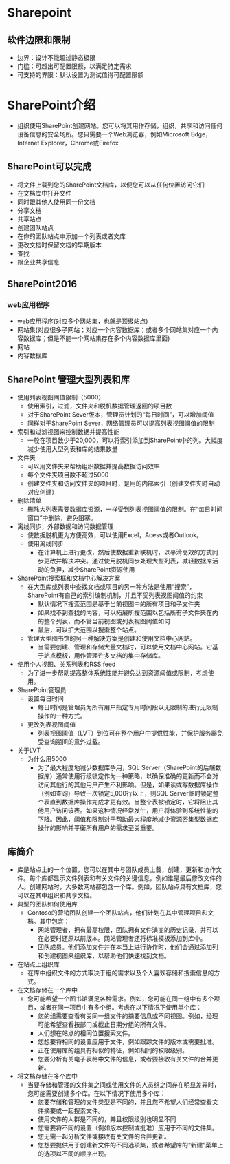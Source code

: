# Sharepoint

## 软件边限和限制
- 边界：设计不能超过静态极限
- 门槛：可超出可配置限额，以满足特定需求
- 可支持的界限：默认设置为测试值得可配置限额

# SharePoint介绍
- 组织使用SharePoint创建网站。您可以将其用作存储，组织，共享和访问任何设备信息的安全场所。您只需要一个Web浏览器，例如Microsoft Edge，Internet Explorer，Chrome或Firefox

## SharePoint可以完成
- 将文件上载到您的SharePoint文档库，以便您可以从任何位置访问它们
- 在文档库中打开文件
- 同时跟其他人使用同一份文档
- 分享文档
- 共享站点
- 创建团队站点
- 在你的团队站点中添加一个列表或者文库
- 更改文档时保留文档的早期版本
- 查找
- 跟企业共享信息

## SharePoint2016
### web应用程序
- web应用程序(对应多个网站集，也就是顶级站点)
- 网站集(对应很多子网站；对应一个内容数据库；或者多个网站集对应一个内容数据库；但是不能一个网站集存在多个内容数据库里面)
- 网站
- 内容数据库

## SharePoint 管理大型列表和库
- 使用列表视图阈值限制（5000）
    - 使用索引，过滤，文件夹和脱机数据管理返回的项目数
    - 对于SharePoint Sever版本，管理员计划的“每日时间”，可以增加阈值
    - 同样对于SharePoint Sever，网络管理员可以提高列表视图阈值的限制
- 索引和过滤视图来控制数据并提高性能
  - 一般在项目数少于20,000，可以将索引添加到SharePoint中的列。大幅度减少使用大型列表和库的结果数量
- 文件夹
  - 可以用文件夹来帮助组织数据并提高数据访问效率
  - 每个文件夹项目数不超过5000
  - 创建文件夹和访问文件夹的项目时，是用的内部索引（创建文件夹时自动对应创建）
- 删除清单
  - 删除大列表需要数据库资源，一样受到列表视图阈值的限制。在“每日时间窗口”中删除，避免阻塞。
- 离线同步，外部数据和访问数据管理
  - 使数据脱机更为方便高效，可以使用Excel，Acess或者Outlook。
  - 使用离线同步
    - 在计算机上进行更改，然后使数据重新联机时，以平滑高效的方式同步更改并解决冲突。通过使用脱机同步处理大型列表，减轻数据库活动的负担，减少SharePoint资源使用
- SharePoint搜索框和文档中心解决方案
  - 在大型库或列表中查找文档或项目的另一种方法是使用“搜索”，SharePoint有自己的索引编制机制，并且不受列表视图阈值的约束
    - 默认情况下搜索范围是基于当前视图中的所有项目和子文件夹
    - 如果找不到查找的内容，可以拓展所搜范围以包括所有子文件夹在内的整个列表，而不管当前视图或列表视图阈值如何
    - 最后，可以扩大范围以搜索整个站点。
  - 管理大型图书馆的另一种解决方案是创建和使用文档中心网站。
    - 当需要创建、管理和存储大量文档时，可以使用文档中心网站。它基于站点模板，用作管理许多文档的集中存储库。
- 使用个人视图、关系列表和RSS feed
  - 为了进一步帮助提高整体系统性能并避免达到资源阈值或限制，考虑使用。
- SharePoint管理员
  - 设置每日时间
    - 每日时间是管理员为所有用户指定专用时间段以无限制的进行无限制操作的一种方式。
  - 更改列表视图阈值
    - 列表视图阈值（LVT）到位可在整个用户中提供性能，并保护服务器免受查询期间的意外过载。
- 关于LVT
  - 为什么用5000
    - 为了最大程度地减少数据库争用，SQL Server（SharePoint的后端数据库）通常使用行级锁定作为一种策略，以确保准确的更新而不会对访问其他行的其他用户产生不利影响。但是，如果读或写数据库操作（例如查询）导致一次锁定5,000行以上，则SQL Server临时锁定整个表直到数据库操作完成才更有效。当整个表被锁定时，它将阻止其他用户访问该表。如果这种情况经常发生，用户将体验到系统性能的下降。因此，阈值和限制对于帮助最大程度地减少资源密集型数据库操作的影响并平衡所有用户的需求至关重要。

## 库简介
- 库是站点上的一个位置，您可以在其中与团队成员上载，创建，更新和协作文件。每个库都显示文件列表和有关文件的关键信息，例如谁是最后修改文件的人。创建网站时，大多数网站都包含一个库。例如，团队站点具有文档库，您可以在其中组织和共享文档。
- 典型的团队如何使用库
  - Contoso的营销团队创建一个团队站点，他们计划在其中管理项目和文档。其中包含：
    - 网站管理者，拥有最高权限，团队拥有文件演变的历史记录，并可以在必要时还原以前版本。网站管理者还将标准模板添加到库中。
    - 团队成员。他们添加文件并在本当上进行协作时，他们会通过添加列和创建视图来组织库，以帮助他们快速找到文档。
- 在站点上组织库
  - 在库中组织文件的方式取决于组的需求以及个人喜欢存储和搜索信息的方式。
- 在文档存储在一个库中
  - 您可能希望一个图书馆满足各种需求。例如，您可能在同一组中有多个项目，或者在同一项目中有多个组。考虑在以下情况下使用单个库：
    - 您的组需要查看有关同一组文件的摘要信息或不同视图。例如，经理可能希望查看按部门或截止日期分组的所有文件。
    - 人们想在站点的相同位置搜索文件。
    - 您想要将相同的设置应用于文件，例如跟踪文件的版本或需要批准。
    - 正在使用库的组具有相似的特征，例如相同的权限级别。
    - 您要分析有关电子表格中文件的信息，或者要接收有关文件的合并更新。
- 将文档存储在多个库中
  - 当要存储和管理的文件集之间或使用文件的人员组之间存在明显差异时，您可能需要创建多个库。在以下情况下使用多个库：
    - 您要存储和管理的文件类型是不同的，并且您不希望人们经常查看文件摘要或一起搜索文件。
    - 使用文件的人群是不同的，并且权限级别也明显不同
    - 您需要将不同的设置（例如版本控制或批准）应用于不同的文件集。
    - 您无需一起分析文件或接收有关文件的合并更新。
    - 您想要提供用于创建新文件的不同选项集，或者希望库的“新建”菜单上的选项以不同的顺序出现。